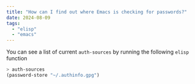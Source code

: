 ```yaml
---
title: "How can I find out where Emacs is checking for passwords?"
date: 2024-08-09
tags:
  - "elisp"
  - "emacs"
---
```


You can see a list of current `auth-sources` by running the following `elisp` function

```lisp
> auth-sources
(password-store "~/.authinfo.gpg")
```
